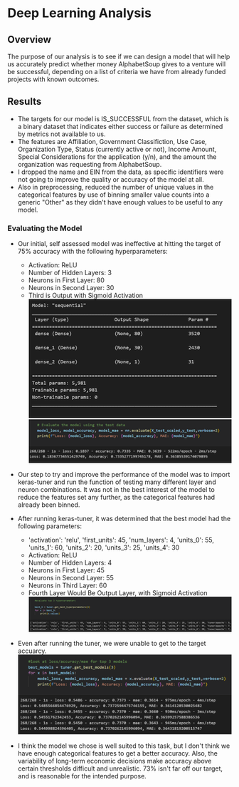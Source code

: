 # Deep Learning Analysis

## Overview 
The purpose of our analysis is to see if we can design a model that will help us accurately predict whether money AlphabetSoup gives to a venture will be successful, depending on a list of criteria we have from already funded projects with known outcomes.

## Results
* The targets for our model is IS_SUCCESSFUL from the dataset, which is a binary dataset that indicates either success or failure as determined by metrics not available to us.
* The features are Affiliation, Government Classifiction, Use Case, Organization Type, Status (currently active or not), Income Amount, Special Considerations for the application (y/n), and the amount the organization was requesting from AlphabetSoup.
* I dropped the name and EIN from the data, as specific identifiers were not going to improve the quality or accuracy of the model at all.
* Also in preprocessing, reduced the number of unique values in the categorical features by use of binning smaller value counts into a generic "Other" as they didn't have enough values to be useful to any model.

### Evaluating the Model

 * Our initial, self assessed model was ineffective at hitting the target of 75% accuracy with the following hyperparameters:
    * Activation: ReLU
    * Number of Hidden Layers: 3
    * Neurons in First Layer: 80
    * Neurons in Second Layer: 30
    * Third is Output with Sigmoid Activation
    ![First Models Hyperparameters](Images\first_model_shape.png)
    ![First Models Evaluation](Images\first_eval.png)

 * Our step to try and improve the performance of the model was to import keras-tuner and run the function of testing many different layer and neuron combinations. It was not in the best interest of the model to reduce the features set any further, as the categorical features had already been binned. 

 * After running keras-tuner, it was determined that the best model had the following parameters:
    * 'activation': 'relu', 'first_units': 45, 'num_layers': 4, 'units_0': 55, 'units_1': 60, 'units_2': 20, 'units_3': 25, 'units_4': 30
    * Activation: ReLU
    * Number of Hidden Layers: 4
    * Neurons in First Layer: 45
    * Neurons in Second Layer: 55
    * Neurons in Third Layer: 60
    * Fourth Layer Would Be Output Layer, with Sigmoid Activation
    ![Best Models Hyperparameters](Images\best3_ss.png)

 * Even after running the tuner, we were unable to get to the target accuarcy.
    ![Best Models Evaluation](Images\bestmodels_evaluate_ss.png)

 * I think the model we chose is well suited to this task, but I don't think we have enough categorical features to get a better accuracy. Also, the variability of long-term economic decisions make accuracy above certain thresholds difficult and unrealistic. 73% isn't far off our target, and is reasonable for the intended purpose.